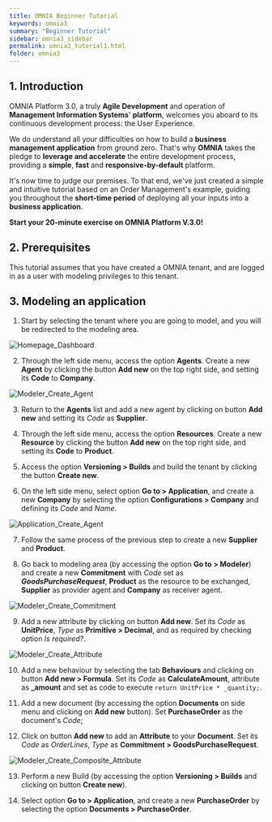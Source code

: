 ```yaml
---
title: OMNIA Beginner Tutorial
keywords: omnia3
summary: "Beginner Tutorial"
sidebar: omnia3_sidebar
permalink: omnia3_tutorial1.html
folder: omnia3
---
```


## 1. Introduction

OMNIA Platform 3.0, a truly **Agile Development** and operation of **Management Information Systems**' **platform**, welcomes you aboard to its continuous development process: the User Experience.

We do understand all your difficulties on how to build a **business management application** from ground zero. That's why **OMNIA** takes the pledge to **leverage and accelerate** the entire development process, providing a **simple**, **fast** and **responsive-by-default** platform.

It's now time to judge our premises. To that end, we've just created a simple and intuitive tutorial based on an Order Management's example, guiding you throughout the **short-time period** of deploying all your inputs into a **business application**.

**Start your 20-minute exercise on OMNIA Platform V.3.0!**

## 2. Prerequisites

This tutorial assumes that you have created a OMNIA tenant, and are logged in as a user with modeling privileges to this tenant.

## 3. Modeling an application

1. Start by selecting the tenant where you are going to model, and you will be redirected to the modeling area.

  ![Homepage_Dashboard](http://funkyimg.com/i/2DVGv.png)

2. Through the left side menu, access the option **Agents**. Create a new **Agent** by clicking the button **Add new**  on the top right side, and setting its **Code** to **Company**.

![Modeler_Create_Agent](https://github.com/numbersbelieve/omnia3/raw/master/docs/tutorialPics/modelingTutorial/Modeler-Create-Agent.PNG)

3. Return to the **Agents** list and add a new agent by clicking on button **Add new** and setting its *Code* as **Supplier**.

4. Through the left side menu, access the option **Resources**. Create a new **Resource** by clicking the button **Add new**  on the top right side, and setting its **Code** to **Product**.

5. Access the option **Versioning > Builds** and build the tenant by clicking the button **Create new**.

6. On the left side menu, select option **Go to > Application**, and create a new **Company** by selecting the option **Configurations > Company**  and defining its *Code* and *Name*.

![Application_Create_Agent](https://github.com/numbersbelieve/omnia3/raw/master/docs/tutorialPics/modelingTutorial/Application-Create-Agent.PNG)

7.  Follow the same process of the previous step to create a new **Supplier** and **Product**.

8. Go back to modeling area (by accessing the option **Go to > Modeler**) and create a new **Commitment** with *Code* set as ***GoodsPurchaseRequest***, **Product** as the resource to be exchanged, **Supplier** as provider agent and **Company** as receiver agent.

![Modeler_Create_Commitment](https://github.com/numbersbelieve/omnia3/raw/master/docs/tutorialPics/modelingTutorial/Modeler-Create-Commitment.PNG)

9. Add a new attribute by clicking on button **Add new**. Set its *Code* as **UnitPrice**, *Type* as **Primitive > Decimal**, and as required by checking option *Is required?*.

![Modeler_Create_Attribute](https://github.com/numbersbelieve/omnia3/raw/master/docs/tutorialPics/modelingTutorial/Modeler-Create-Attribute.PNG)

10. Add a new behaviour by selecting the tab **Behaviours** and clicking on button **Add new > Formula**. Set its *Code* as **CalculateAmount**, attribute as **_amount** and set as code to execute `return UnitPrice * _quantity;`.

11. Add a new document (by accessing the option **Documents** on side menu and clicking on **Add new** button). Set **PurchaseOrder** as the document's *Code*;

12. Click on button **Add new** to add an **Attribute** to your **Document**. Set its *Code* as *OrderLines*, *Type* as **Commitment > GoodsPurchaseRequest**.

![Modeler_Create_Composite_Attribute](https://github.com/numbersbelieve/omnia3/raw/master/docs/tutorialPics/modelingTutorial/Modeler-Create-CompositeAttribute.PNG)

13. Perform a new Build (by accessing the option **Versioning > Builds** and clicking on button **Create new**).

14. Select option **Go to > Application**, and create a new **PurchaseOrder** by selecting the option **Documents > PurchaseOrder**.
